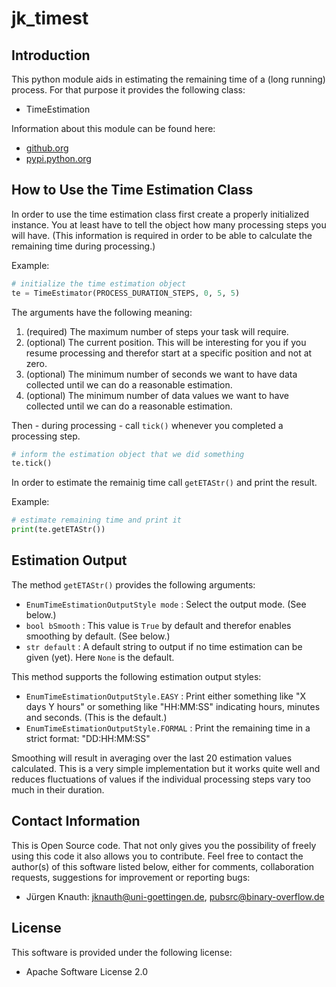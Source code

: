 jk_timest
=========

Introduction
------------

This python module aids in estimating the remaining time of a (long running) process. For that purpose
it provides the following class:

* TimeEstimation

Information about this module can be found here:

* [github.org](https://github.com/jkpubsrc/python-module-jk-timest)
* [pypi.python.org](https://pypi.python.org/pypi/jk_timest)

How to Use the Time Estimation Class
------------------------------------

In order to use the time estimation class first create a properly initialized instance. You at least have
to tell the object how many processing steps you will have. (This information is required in order to
be able to calculate the remaining time during processing.)

Example:

```python
# initialize the time estimation object
te = TimeEstimator(PROCESS_DURATION_STEPS, 0, 5, 5)
```

The arguments have the following meaning:

1. (required) The maximum number of steps your task will require.
2. (optional) The current position. This will be interesting for you if you resume processing and therefor
   start at a specific position and not at zero.
3. (optional) The minimum number of seconds we want to have data collected until we can do a reasonable estimation.
4. (optional) The minimum number of data values we want to have collected until we can do a reasonable estimation.

Then - during processing - call `tick()` whenever you completed a processing step.

```python
# inform the estimation object that we did something
te.tick()
```

In order to estimate the remainig time call `getETAStr()` and print the result.

Example:

```python
# estimate remaining time and print it
print(te.getETAStr())
```

Estimation Output
-----------------

The method `getETAStr()` provides the following arguments:

* `EnumTimeEstimationOutputStyle mode` : Select the output mode. (See below.)
* `bool bSmooth` : This value is `True` by default and therefor enables smoothing by default. (See below.)
* `str default` : A default string to output if no time estimation can be given (yet). Here `None` is the default.

This method supports the following estimation output styles:

* `EnumTimeEstimationOutputStyle.EASY` : Print either something like "X days Y hours" or something like "HH:MM:SS"
  indicating hours, minutes and seconds. (This is the default.)
* `EnumTimeEstimationOutputStyle.FORMAL` : Print the remaining time in a strict format: "DD:HH:MM:SS"

Smoothing will result in averaging over the last 20 estimation values calculated. This is a very simple
implementation but it works quite well and reduces fluctuations of values if the individual processing
steps vary too much in their duration.

Contact Information
-------------------

This is Open Source code. That not only gives you the possibility of freely using this code it also
allows you to contribute. Feel free to contact the author(s) of this software listed below, either
for comments, collaboration requests, suggestions for improvement or reporting bugs:

* Jürgen Knauth: jknauth@uni-goettingen.de, pubsrc@binary-overflow.de

License
-------

This software is provided under the following license:

* Apache Software License 2.0



